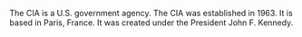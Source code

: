 The CIA is a U.S. government agency. The CIA was established in 1963. It is based in Paris, France. It was created under the President John F. Kennedy.